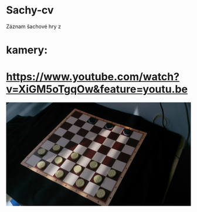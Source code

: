 # Sachy-cv
Záznam šachové hry z 
# kamery:
# https://www.youtube.com/watch?v=XiGM5oTgqOw&feature=youtu.be
![sachy](DSC_0397.JPG)
